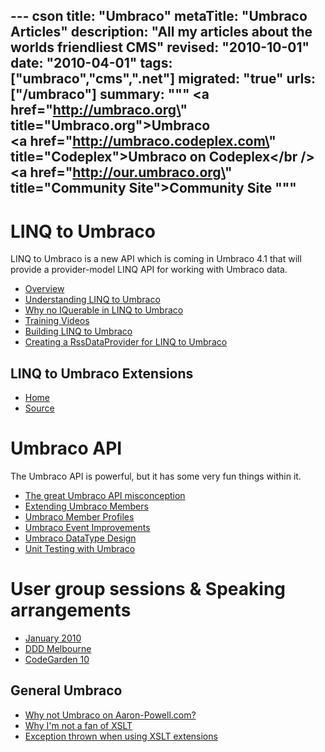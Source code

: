 --- cson
title: "Umbraco"
metaTitle: "Umbraco Articles"
description: "All my articles about the worlds friendliest CMS"
revised: "2010-10-01"
date: "2010-04-01"
tags: ["umbraco","cms",".net"]
migrated: "true"
urls: ["/umbraco"]
summary: """
<a href=\"http://umbraco.org\" title=\"Umbraco.org\">Umbraco</a><br />
<a href=\"http://umbraco.codeplex.com\" title=\"Codeplex\">Umbraco on Codeplex</a></br />
<a href=\"http://our.umbraco.org\" title=\"Community Site\">Community Site</a>
"""
---
# LINQ to Umbraco

LINQ to Umbraco is a new API which is coming in Umbraco 4.1 that will provide a provider-model LINQ API for working with Umbraco data.

* [Overview][1]
* [Understanding LINQ to Umbraco][2]
* [Why no IQuerable in LINQ to Umbraco][3]
* [Training Videos][4]
* [Building LINQ to Umbraco][5]
* [Creating a RssDataProvider for LINQ to Umbraco][6] 

## LINQ to Umbraco Extensions

* [Home][7]
* [Source][8]

# Umbraco API

The Umbraco API is powerful, but it has some very fun things within it.

 * [The great Umbraco API misconception][9]
 * [Extending Umbraco Members][10]
 * [Umbraco Member Profiles][11]
 * [Umbraco Event Improvements][12]
 * [Umbraco DataType Design][13]
 * [Unit Testing with Umbraco][14]

# User group sessions & Speaking arrangements

 * [January 2010][15]
 * [DDD Melbourne][16]
 * [CodeGarden 10][17]

## General Umbraco ##

 * [Why not Umbraco on Aaron-Powell.com?][18]
 * [Why I'm not a fan of XSLT][19]
 * [Exception thrown when using XSLT extensions][20]


  [1]: /linq-to-umbraco-overview
  [2]: /understanding-linq-to-umbraco
  [3]: /iqueryable-linq-to-umbraco
  [4]: /training-videos
  [5]: /building-linq-to-umbraco
  [6]: /rssdataprovider-for-linq-to-umbraco
  [7]: /linq-to-umbraco-extensions
  [8]: http://bitbucket.org/slace/linq-to-umbraco-extensions
  [9]: /the-great-umbraco-api-misconception
  [10]: /extending-umbraco-members
  [11]: /umbraco-members-profiles
  [12]: /umbraco-event-improvments
  [13]: /umbraco-data-type-design
  [14]: /unit-testing-with-umbraco
  [15]: /umbraco-auspac-january-2010
  [16]: /dddmelbourne-umbraco
  [17]: /codegarden-10
  [18]: /why-no-umbraco
  [19]: /why-im-not-a-fan-of-xslt
  [20]: /Exception-thrown-when-using-XSLT-extensions